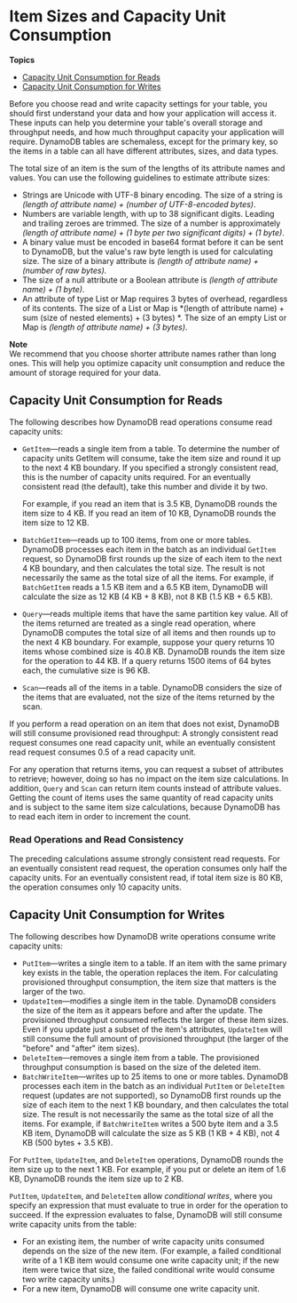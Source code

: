 # Item Sizes and Capacity Unit Consumption<a name="CapacityUnitCalculations"></a>

**Topics**
+ [Capacity Unit Consumption for Reads](#ItemSizeCalculations.Reads)
+ [Capacity Unit Consumption for Writes](#ItemSizeCalculations.Writes)

Before you choose read and write capacity settings for your table, you should first understand your data and how your application will access it\. These inputs can help you determine your table's overall storage and throughput needs, and how much throughput capacity your application will require\. DynamoDB tables are schemaless, except for the primary key, so the items in a table can all have different attributes, sizes, and data types\.

The total size of an item is the sum of the lengths of its attribute names and values\. You can use the following guidelines to estimate attribute sizes:
+ Strings are Unicode with UTF\-8 binary encoding\. The size of a string is *\(length of attribute name\) \+ \(number of UTF\-8\-encoded bytes\)*\.
+ Numbers are variable length, with up to 38 significant digits\. Leading and trailing zeroes are trimmed\. The size of a number is approximately *\(length of attribute name\) \+ \(1 byte per two significant digits\) \+ \(1 byte\)*\.
+ A binary value must be encoded in base64 format before it can be sent to DynamoDB, but the value's raw byte length is used for calculating size\. The size of a binary attribute is *\(length of attribute name\) \+ \(number of raw bytes\)\.*
+ The size of a null attribute or a Boolean attribute is *\(length of attribute name\) \+ \(1 byte\)*\.
+ An attribute of type List or Map requires 3 bytes of overhead, regardless of its contents\. The size of a List or Map is *\(length of attribute name\) \+ sum \(size of nested elements\) \+ \(3 bytes\) *\. The size of an empty List or Map is *\(length of attribute name\) \+ \(3 bytes\)*\.

**Note**  
We recommend that you choose shorter attribute names rather than long ones\. This will help you optimize capacity unit consumption and reduce the amount of storage required for your data\.

## Capacity Unit Consumption for Reads<a name="ItemSizeCalculations.Reads"></a>

The following describes how DynamoDB read operations consume read capacity units:
+ `GetItem`—reads a single item from a table\. To determine the number of capacity units GetItem will consume, take the item size and round it up to the next 4 KB boundary\. If you specified a strongly consistent read, this is the number of capacity units required\. For an eventually consistent read \(the default\), take this number and divide it by two\.

  For example, if you read an item that is 3\.5 KB, DynamoDB rounds the item size to 4 KB\. If you read an item of 10 KB, DynamoDB rounds the item size to 12 KB\.
+ `BatchGetItem`—reads up to 100 items, from one or more tables\. DynamoDB processes each item in the batch as an individual `GetItem` request, so DynamoDB first rounds up the size of each item to the next 4 KB boundary, and then calculates the total size\. The result is not necessarily the same as the total size of all the items\. For example, if `BatchGetItem` reads a 1\.5 KB item and a 6\.5 KB item, DynamoDB will calculate the size as 12 KB \(4 KB \+ 8 KB\), not 8 KB \(1\.5 KB \+ 6\.5 KB\)\. 
+ `Query`—reads multiple items that have the same partition key value\. All of the items returned are treated as a single read operation, where DynamoDB computes the total size of all items and then rounds up to the next 4 KB boundary\. For example, suppose your query returns 10 items whose combined size is 40\.8 KB\. DynamoDB rounds the item size for the operation to 44 KB\. If a query returns 1500 items of 64 bytes each, the cumulative size is 96 KB\.
+ `Scan`—reads all of the items in a table\. DynamoDB considers the size of the items that are evaluated, not the size of the items returned by the scan\.

If you perform a read operation on an item that does not exist, DynamoDB will still consume provisioned read throughput: A strongly consistent read request consumes one read capacity unit, while an eventually consistent read request consumes 0\.5 of a read capacity unit\.

For any operation that returns items, you can request a subset of attributes to retrieve; however, doing so has no impact on the item size calculations\. In addition, `Query` and `Scan` can return item counts instead of attribute values\. Getting the count of items uses the same quantity of read capacity units and is subject to the same item size calculations, because DynamoDB has to read each item in order to increment the count\.

### Read Operations and Read Consistency<a name="ItemSizeCalculations.Reads.Consistency"></a>

The preceding calculations assume strongly consistent read requests\. For an eventually consistent read request, the operation consumes only half the capacity units\. For an eventually consistent read, if total item size is 80 KB, the operation consumes only 10 capacity units\.

## Capacity Unit Consumption for Writes<a name="ItemSizeCalculations.Writes"></a>

The following describes how DynamoDB write operations consume write capacity units:
+ `PutItem`—writes a single item to a table\. If an item with the same primary key exists in the table, the operation replaces the item\. For calculating provisioned throughput consumption, the item size that matters is the larger of the two\.
+ `UpdateItem`—modifies a single item in the table\. DynamoDB considers the size of the item as it appears before and after the update\. The provisioned throughput consumed reflects the larger of these item sizes\. Even if you update just a subset of the item's attributes, `UpdateItem` will still consume the full amount of provisioned throughput \(the larger of the "before" and "after" item sizes\)\. 
+ `DeleteItem`—removes a single item from a table\. The provisioned throughput consumption is based on the size of the deleted item\.
+ `BatchWriteItem`—writes up to 25 items to one or more tables\. DynamoDB processes each item in the batch as an individual `PutItem` or `DeleteItem` request \(updates are not supported\), so DynamoDB first rounds up the size of each item to the next 1 KB boundary, and then calculates the total size\. The result is not necessarily the same as the total size of all the items\. For example, if `BatchWriteItem` writes a 500 byte item and a 3\.5 KB item, DynamoDB will calculate the size as 5 KB \(1 KB \+ 4 KB\), not 4 KB \(500 bytes \+ 3\.5 KB\)\.

For `PutItem`, `UpdateItem`, and `DeleteItem` operations, DynamoDB rounds the item size up to the next 1 KB\. For example, if you put or delete an item of 1\.6 KB, DynamoDB rounds the item size up to 2 KB\.

`PutItem`, `UpdateItem`, and `DeleteItem` allow *conditional writes*, where you specify an expression that must evaluate to true in order for the operation to succeed\. If the expression evaluates to false, DynamoDB will still consume write capacity units from the table: 
+ For an existing item, the number of write capacity units consumed depends on the size of the new item\. \(For example, a failed conditional write of a 1 KB item would consume one write capacity unit; if the new item were twice that size, the failed conditional write would consume two write capacity units\.\) 
+ For a new item, DynamoDB will consume one write capacity unit\.